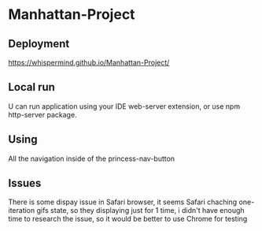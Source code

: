 # Manhattan-Project

## Deployment

https://whispermind.github.io/Manhattan-Project/

## Local run

U can run application using your IDE web-server extension, or use npm http-server package.

## Using

All the navigation inside of the princess-nav-button

## Issues

There is some dispay issue in Safari browser, it seems Safari chaching one-iteration gifs state, so they displaying just for 1 time, i didn't have enough time to research the issue, so it would be better to use Chrome for testing
